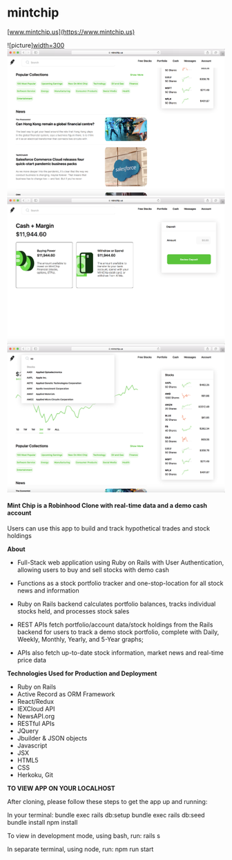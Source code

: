# mintchip

[www.mintchip.us](https://www.mintchip.us)

![picture][width=300](./app/assets/images/mintchip1.png)
![picture](./app/assets/images/mintchip2.png)
![picture](./app/assets/images/mintchip3.png)
![picture](./app/assets/images/mintchip4.png)

#### Mint Chip is a Robinhood Clone with real-time data and a demo cash account
Users can use this app to build and track hypothetical trades and stock holdings

**About**
- Full-Stack web application using Ruby on Rails with User Authentication, allowing users to buy and sell stocks with demo cash

- Functions as a stock portfolio tracker and one-stop-location for all stock news and information

- Ruby on Rails backend calculates portfolio balances, tracks individual stocks held, and processes stock sales

- REST APIs fetch portfolio/account data/stock holdings from the Rails backend for users to track a demo stock portfolio, complete with Daily, Weekly, Monthly, Yearly, and 5-Year graphs; 

- APIs also fetch up-to-date stock information, market news and real-time price data

**Technologies Used for Production and Deployment**
- Ruby on Rails 
- Active Record as ORM Framework
- React/Redux
- IEXCloud API
- NewsAPI.org
- RESTful APIs
- JQuery
- Jbuilder & JSON objects
- Javascript
- JSX
- HTML5
- CSS
- Herkoku, Git


**TO VIEW APP ON YOUR LOCALHOST**

After cloning, please follow these steps to get the app up and running:

In your terminal:
bundle exec rails db:setup
bundle exec rails db:seed
bundle install
npm install

To view in development mode, using bash, run:
rails s

In separate terminal, using node, run:
npm run start


